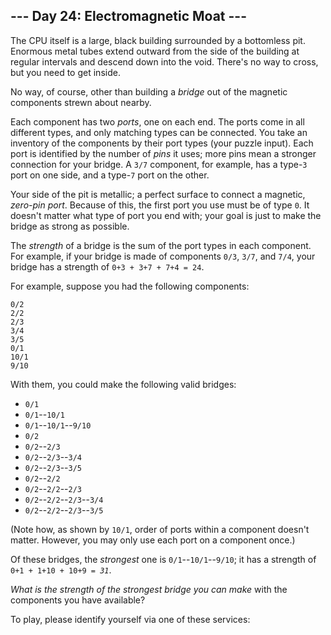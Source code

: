 <article class="day-desc"><h2>--- Day 24: Electromagnetic Moat ---</h2><p>The CPU itself is a large, black building surrounded by a bottomless pit. Enormous metal tubes extend outward from the side of the building at regular intervals and descend down into the void. There's no way to cross, but you need to get inside.</p>
<p>No way, of course, other than building a <em>bridge</em> out of the magnetic components strewn about nearby.</p>
<p>Each component has two <em>ports</em>, one on each end.  The ports come in all different types, and only matching types can be connected.  You take an inventory of the components by their port types (your puzzle input). Each port is identified by the number of <em>pins</em> it uses; more pins mean a stronger connection for your bridge. A <code>3/7</code> component, for example, has a type-<code>3</code> port on one side, and a type-<code>7</code> port on the other.</p>
<p>Your side of the pit is metallic; a perfect surface to connect a magnetic, <em>zero-pin port</em>. Because of this, the first port you use must be of type <code>0</code>. It doesn't matter what type of port you end with; your goal is just to make the bridge as strong as possible.</p>
<p>The <em>strength</em> of a bridge is the sum of the port types in each component. For example, if your bridge is made of components <code>0/3</code>, <code>3/7</code>, and <code>7/4</code>, your bridge has a strength of <code>0+3 + 3+7 + 7+4 = 24</code>.</p>
<p>For example, suppose you had the following components:</p>
<pre><code>0/2
2/2
2/3
3/4
3/5
0/1
10/1
9/10
</code></pre>
<p>With them, you could make the following valid bridges:</p>
<ul>
<li><code>0/1</code></li>
<li><code>0/1</code>--<code>10/1</code></li>
<li><code>0/1</code>--<code>10/1</code>--<code>9/10</code></li>
<li><code>0/2</code></li>
<li><code>0/2</code>--<code>2/3</code></li>
<li><code>0/2</code>--<code>2/3</code>--<code>3/4</code></li>
<li><code>0/2</code>--<code>2/3</code>--<code>3/5</code></li>
<li><code>0/2</code>--<code>2/2</code></li>
<li><code>0/2</code>--<code>2/2</code>--<code>2/3</code></li>
<li><code>0/2</code>--<code>2/2</code>--<code>2/3</code>--<code>3/4</code></li>
<li><code>0/2</code>--<code>2/2</code>--<code>2/3</code>--<code>3/5</code></li>
</ul>
<p>(Note how, as shown by <code>10/1</code>, order of ports within a component doesn't matter. However, you may only use each port on a component once.)</p>
<p>Of these bridges, the <em>strongest</em> one is <code>0/1</code>--<code>10/1</code>--<code>9/10</code>; it has a strength of <code>0+1 + 1+10 + 10+9 = <em>31</em></code>.</p>
<p><em>What is the strength of the strongest bridge you can make</em> with the components you have available?</p>
</article>
<p>To play, please identify yourself via one of these services:</p>
